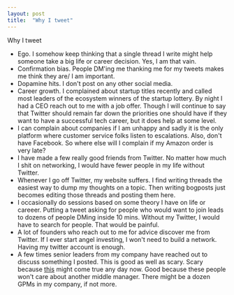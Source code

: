 ```yaml
---
layout: post
title:  "Why I tweet"
---
```


Why I tweet
- Ego. I somehow keep thinking that a single thread I write might help someone take a big life or career decision. Yes, I am that vain.
- Confirmation bias. People DM'ing me thanking me for my tweets makes me think they are/ I am important.
- Dopamine hits. I don't post on any other social media.
- Career growth. I complained about startup titles recently and called most leaders of the ecosystem winners of the startup lottery. By night I had a CEO reach out to me with a job offer. Though I will continue to say that Twitter should remain far down the priorities one should have if they want to have a successful tech career, but it does help at some level.
- I can complain about companies if I am unhappy and sadly it is the only platform where customer service folks listen to escalations. Also, don't have Facebook. So where else will I complain if my Amazon order is very late?
- I have made a few really good friends from Twitter. No matter how much I shit on networking, I would have fewer people in my life without Twitter.
- Whenever I go off Twitter, my website suffers. I find writing threads the easiest way to dump my thoughts on a topic. Then writing bogposts just becomes editing those threads and posting them here.
- I occasionally do sessions based on some theory I have on life or careeer. Putting a tweet asking for people who would want to join leads to dozens of people DMing inside 10 mins. Without my Twitter, I would have to search for people. That would be painful.
- A lot of founders who reach out to me for advice discover me from Twitter. If I ever start angel investing, I won't need to build a network. Having my twitter account is enough.
- A few times senior leaders from my company have reached out to discuss something I posted. This is good as well as scary. Scary because [this](https://mobile.twitter.com/MohanadElshieky/status/1397642013982535686) might come true any day now. Good because these people won't care about another middle manager. There might be a dozen GPMs in my company, if not more.

